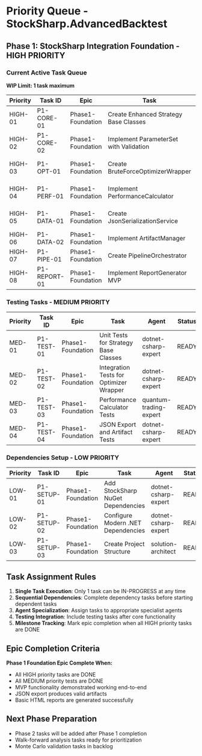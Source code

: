 # Priority Queue - StockSharp.AdvancedBacktest

## Phase 1: StockSharp Integration Foundation - HIGH PRIORITY

### Current Active Task Queue

**WIP Limit: 1 task maximum**

| Priority | Task ID | Epic | Task | Agent | Status | Dependencies |
|----------|---------|------|------|-------|--------|--------------|
| HIGH-01 | P1-CORE-01 | Phase1-Foundation | Create Enhanced Strategy Base Classes | dotnet-csharp-expert | DONE | None |
| HIGH-02 | P1-CORE-02 | Phase1-Foundation | Implement ParameterSet with Validation | dotnet-csharp-expert | IN-PROGRESS | P1-CORE-01 |
| HIGH-03 | P1-OPT-01 | Phase1-Foundation | Create BruteForceOptimizerWrapper | dotnet-csharp-expert | READY | P1-CORE-01, P1-CORE-02 |
| HIGH-04 | P1-PERF-01 | Phase1-Foundation | Implement PerformanceCalculator | quantum-trading-expert | READY | P1-OPT-01 |
| HIGH-05 | P1-DATA-01 | Phase1-Foundation | Create JsonSerializationService | dotnet-csharp-expert | READY | None |
| HIGH-06 | P1-DATA-02 | Phase1-Foundation | Implement ArtifactManager | data-architect | READY | P1-DATA-01 |
| HIGH-07 | P1-PIPE-01 | Phase1-Foundation | Create PipelineOrchestrator | solution-architect | READY | P1-OPT-01, P1-DATA-02 |
| HIGH-08 | P1-REPORT-01 | Phase1-Foundation | Implement ReportGenerator MVP | dotnet-csharp-expert | READY | P1-DATA-02 |

### Testing Tasks - MEDIUM PRIORITY

| Priority | Task ID | Epic | Task | Agent | Status | Dependencies |
|----------|---------|------|------|-------|--------|--------------|
| MED-01 | P1-TEST-01 | Phase1-Foundation | Unit Tests for Strategy Base Classes | dotnet-csharp-expert | READY | P1-CORE-01, P1-CORE-02 |
| MED-02 | P1-TEST-02 | Phase1-Foundation | Integration Tests for Optimizer Wrapper | dotnet-csharp-expert | READY | P1-OPT-01 |
| MED-03 | P1-TEST-03 | Phase1-Foundation | Performance Calculator Tests | quantum-trading-expert | READY | P1-PERF-01 |
| MED-04 | P1-TEST-04 | Phase1-Foundation | JSON Export and Artifact Tests | dotnet-csharp-expert | READY | P1-DATA-01, P1-DATA-02 |

### Dependencies Setup - LOW PRIORITY

| Priority | Task ID | Epic | Task | Agent | Status | Dependencies |
|----------|---------|------|------|-------|--------|--------------|
| LOW-01 | P1-SETUP-01 | Phase1-Foundation | Add StockSharp NuGet Dependencies | dotnet-csharp-expert | READY | None |
| LOW-02 | P1-SETUP-02 | Phase1-Foundation | Configure Modern .NET Dependencies | dotnet-csharp-expert | READY | None |
| LOW-03 | P1-SETUP-03 | Phase1-Foundation | Create Project Structure | solution-architect | READY | None |

## Task Assignment Rules

1. **Single Task Execution**: Only 1 task can be IN-PROGRESS at any time
2. **Sequential Dependencies**: Complete dependency tasks before starting dependent tasks
3. **Agent Specialization**: Assign tasks to appropriate specialist agents
4. **Testing Integration**: Include testing tasks after core functionality
5. **Milestone Tracking**: Mark epic completion when all HIGH priority tasks are DONE

## Epic Completion Criteria

**Phase 1 Foundation Epic Complete When:**
- All HIGH priority tasks are DONE
- All MEDIUM priority tests are DONE
- MVP functionality demonstrated working end-to-end
- JSON export produces valid artifacts
- Basic HTML reports are generated successfully

## Next Phase Preparation

- Phase 2 tasks will be added after Phase 1 completion
- Walk-forward analysis tasks ready for prioritization
- Monte Carlo validation tasks in backlog
